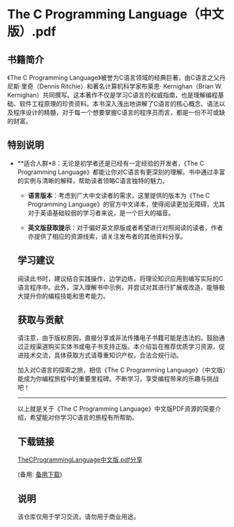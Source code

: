 # The C Programming Language（中文版）.pdf

## 书籍简介

《The C Programming Language》被誉为C语言领域的经典巨著，由C语言之父丹尼斯·里奇（Dennis Ritchie）和著名计算机科学家布莱恩· Kernighan（Brian W. Kernighan）共同撰写。这本著作不仅是学习C语言的权威指南，也是理解编程基础、软件工程原理的珍贵资料。本书深入浅出地讲解了C语言的核心概念、语法以及程序设计的精髓，对于每一个想要掌握C语言的程序员而言，都是一份不可或缺的财富。

## 特别说明

- **适合人群*8：无论是初学者还是已经有一定经验的开发者，《The C Programming Language》都能让你对C语言有更深刻的理解。书中通过丰富的实例与清晰的解释，帮助读者领略C语言独特的魅力。

  - **语言版本**：考虑到广大中文读者的需求，这里提供的版本为《The C Programming Language》的官方中文译本，使得阅读更加无障碍，尤其对于英语基础较弱的学习者来说，是一个巨大的福音。

  - **英文版获取提示**：对于偏好英文原版或者希望进行对照阅读的读者，作者亦提供了相应的资源线索，请关注发布者的其他资料分享。

  ## 学习建议

  阅读此书时，建议结合实践操作，边学边练，将理论知识应用到编写实际的C语言程序中。此外，深入理解书中示例，并尝试对其进行扩展或改造，能够极大提升你的编程技能和思考能力。

  ## 获取与贡献

  请注意，由于版权原因，直接分享或非法传播电子书籍可能是违法的。鼓励通过正规渠道购买实体书或电子书支持正版。本介绍旨在推荐优质学习资源，促进技术交流，具体获取方式请尊重知识产权，合法合规行动。

  加入对C语言的探索之旅，相信《The C Programming Language》（中文版）能成为你编程旅程中的重要里程碑。不断学习，享受编程带来的乐趣与挑战吧！

  ---

  以上就是关于《The C Programming Language》中文版PDF资源的简要介绍，希望能对你学习C语言的旅程有所帮助。

  ## 下载链接
  [TheCProgrammingLanguage中文版.pdf分享](https://pan.quark.cn/s/e097f6ddbc5c) 

  (备用: [备用下载](https://pan.baidu.com/s/1-1OMY1GUJ7po_BX0UijJ1Q?pwd=1234))

  ## 说明

  该仓库仅用于学习交流，请勿用于商业用途。
